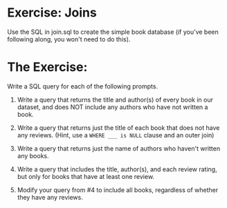 # Exercise: Joins

Use the SQL in join.sql to create the simple book database (if you've been following along, you won't need to do this).


# The Exercise:

Write a SQL query for each of the following prompts.

1. Write a query that returns the title and author(s) of every book in our dataset, and does NOT include any authors who have not written a book.

2. Write a query that returns just the title of each book that does not have any reviews. (Hint, use a `WHERE ___ is NULL` clause and an outer join)

3. Write a query that returns just the name of authors who haven't written any books.

4. Write a query that includes the title, author(s), and each review rating, but only for books that have at least one review.

5. Modify your query from #4 to include all books, regardless of whether they have any reviews.
